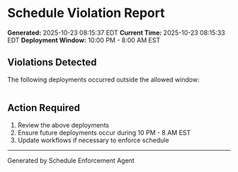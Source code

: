 # Schedule Violation Report

**Generated:** 2025-10-23 08:15:37 EDT
**Current Time:** 2025-10-23 08:15:33 EDT
**Deployment Window:** 10:00 PM - 8:00 AM EST

## Violations Detected

The following deployments occurred outside the allowed window:

```

```

## Action Required

1. Review the above deployments
2. Ensure future deployments occur during 10 PM - 8 AM EST
3. Update workflows if necessary to enforce schedule

---

Generated by Schedule Enforcement Agent
